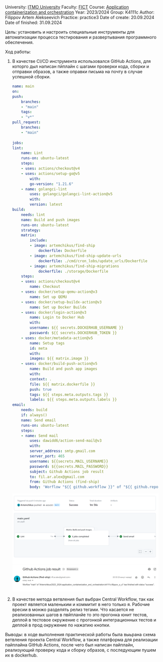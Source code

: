 University: [ITMO University](https://itmo.ru/ru/)
Faculty: [FICT](https://fict.itmo.ru)
Course: [Application containerization and orchestration](https://github.com/itmo-ict-faculty/application-containerization-and-orchestration)
Year: 2023/2024
Group: K4111c
Author: Filippov Artem Alekseevich
Practice: practice3
Date of create: 20.09.2024
Date of finished: 31.09.2024

Цель: установить и настроить специальные инструменты для автоматизации процесса тестирования и развертывания программного обеспечения.

Ход работы:

1. В качестве CI/CD инструмента использовался GitHub Actions, для которго дыл написан пйплайн с шагами проверки кода, сборки и отправки образов, а также оправки письма на почту в случае успешной сборки.

   ```yaml
   name: main
   on:
   push:
       branches:
       - "main"
       tags:
       - "v*"
   pull_request:
       branches:
       - "main"

   jobs:
   lint:
       name: Lint
       runs-on: ubuntu-latest
       steps:
       - uses: actions/checkout@v4
       - uses: actions/setup-go@v5
           with:
           go-version: "1.21.6"
       - name: golangci-lint
           uses: golangci/golangci-lint-action@v5
           with:
           version: latest
   build:
       needs: lint
       name: Build and push images
       runs-on: ubuntu-latest
       strategy:
       matrix:
           include:
           - image: artemchikus/find-ship
               dockerfile: Dockerfile
           - image: artemchikus/find-ship-update-urls
               dockerfile: ./cmd/cron_lobs/update_urls/Dockerfile
           - image: artemchikus/find-ship-migrations
               dockerfile: ./storage/Dockerfile
       steps:
       - uses: actions/checkout@v4
           name: Checkout
       - uses: docker/setup-qemu-action@v3
           name: Set up QEMU
       - uses: docker/setup-buildx-action@v3
           name: Set up Docker Buildx
       - uses: docker/login-action@v3
           name: Login to Docker Hub
           with:
           username: ${{ secrets.DOCKERHUB_USERNAME }}
           password: ${{ secrets.DOCKERHUB_TOKEN }}
       - uses: docker/metadata-action@v5
           name: Setup tags
           id: meta
           with:
           images: ${{ matrix.image }}
       - uses: docker/build-push-action@v5
           name: Build and push app images
           with:
           context: .
           file: ${{ matrix.dockerfile }}
           push: true
           tags: ${{ steps.meta.outputs.tags }}
           labels: ${{ steps.meta.outputs.labels }}
   email:
       needs: build
       if: always()
       name: Send email
       runs-on: ubuntu-latest
       steps:
       - name: Send mail
           uses: dawidd6/action-send-mail@v3
           with:
           server_address: smtp.gmail.com
           server_port: 465
           username: ${{secrets.MAIL_USERNAME}}
           password: ${{secrets.MAIL_PASSWORD}}
           subject: Github Actions job result
           to: fil.ar.alex@gmail.com
           from: Github Actions (find-ship)
           body: 'Worflow "${{ github.workflow }}" of "${{ github.repository }}" has finished with status "${{ needs.build.result }}".'
   ```

   ![Image text](images/1.png)
   ![Image text](images/2.png)

2. В качестве метода ветвления был выбран Central Workflow, так как проект является маленьким и коммитит в него только я. Рабочие вресии в монжо разделять релиз тегами. Что касается не реализованных шагов в пвйпланйе то это прогонка юнит тестов, деплой в тестовое окружение с прогонкой интеграционных тестов и деплой в прод окружение по нажатию кнопки.

Выводы: в ходе выполнения практической работы была выьрана схема ветвления проекта Central Workflow, а также платформа для реализации пайплайна GitHub Actions, после чего был написан пайплайн, реализующий проверку кода и сборку образов, с последующим пушем их в dockerhub.
